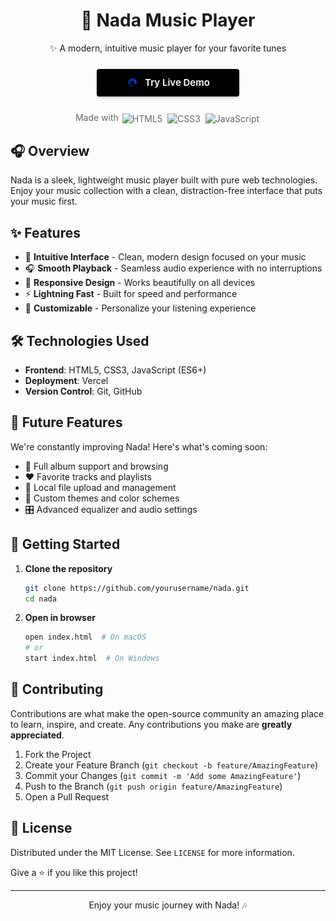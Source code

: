 <div align="center">
  <h1>🎵 Nada Music Player</h1>
  <p>✨ A modern, intuitive music player for your favorite tunes</p>
  
  <a href="https://nadauniverse.vercel.app/" target="_blank" style="display: inline-flex; align-items: center; justify-content: center; background-color: #000000; color: white; padding: 12px 24px; border-radius: 4px; text-decoration: none; margin: 10px 0; border: none; cursor: pointer; box-shadow: 0 2px 5px rgba(0,0,0,0.2); font-weight: 600; font-size: 15px; transition: all 0.2s ease; min-width: 180px;">
    <img src="public/images/logo1.png" alt="Nada Logo" style="width: 20px; height: 20px; margin-right: 10px; object-fit: contain;">
    <span>Try Live Demo</span>
  </a>
  
  <div style="margin: 15px 0 10px; font-size: 14px; color: #666;">
    Made with
    <img src="https://img.icons8.com/color/24/000000/html-5--v1.png" alt="HTML5" style="width: 16px; height: 16px; margin: 0 2px; vertical-align: middle;">
    <img src="https://img.icons8.com/color/24/000000/css3.png" alt="CSS3" style="width: 16px; height: 16px; margin: 0 2px; vertical-align: middle;">
    <img src="https://img.icons8.com/color/24/000000/javascript--v1.png" alt="JavaScript" style="width: 16px; height: 16px; margin: 0 2px 0 2px; vertical-align: middle;">
  </div>
</div>

## 🎧 Overview

Nada is a sleek, lightweight music player built with pure web technologies. Enjoy your music collection with a clean, distraction-free interface that puts your music first.

## ✨ Features

- 🎼 **Intuitive Interface** - Clean, modern design focused on your music
- 🎧 **Smooth Playback** - Seamless audio experience with no interruptions
- 📱 **Responsive Design** - Works beautifully on all devices
- ⚡ **Lightning Fast** - Built for speed and performance
- 🎨 **Customizable** - Personalize your listening experience

## 🛠️ Technologies Used

- **Frontend**: HTML5, CSS3, JavaScript (ES6+)
- **Deployment**: Vercel
- **Version Control**: Git, GitHub

## 🔮 Future Features

We're constantly improving Nada! Here's what's coming soon:

- 🎵 Full album support and browsing
- ❤️ Favorite tracks and playlists
- 📁 Local file upload and management
- 🎨 Custom themes and color schemes
- 🎛️ Advanced equalizer and audio settings

## 🚀 Getting Started

1. **Clone the repository**
   ```bash
   git clone https://github.com/yourusername/nada.git
   cd nada
   ```

2. **Open in browser**
   ```bash
   open index.html  # On macOS
   # or
   start index.html  # On Windows
   ```

## 🤝 Contributing

Contributions are what make the open-source community an amazing place to learn, inspire, and create. Any contributions you make are **greatly appreciated**.

1. Fork the Project
2. Create your Feature Branch (`git checkout -b feature/AmazingFeature`)
3. Commit your Changes (`git commit -m 'Add some AmazingFeature'`)
4. Push to the Branch (`git push origin feature/AmazingFeature`)
5. Open a Pull Request

## 📄 License

Distributed under the MIT License. See `LICENSE` for more information.


Give a ⭐️ if you like this project!

---

<div align="center">
  <p>Enjoy your music journey with Nada! 🎶</p>
</div>
